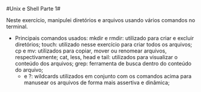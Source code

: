 #Unix e Shell Parte 1#

Neste exercício, manipulei diretórios e arquivos usando vários comandos no terminal.

- Principais comandos usados:
  mkdir e rmdir: utilizado para criar e excluir diretórios;
  touch: utilizado nesse exercício para criar todos os arquivos;
  cp e mv: utilizados para copiar, mover ou renomear arquivos, respectivamente;
  cat, less, head e tail: utilizados para visualizar o conteúdo dos arquivos;
  grep: ferramenta de busca dentro do conteúdo do arquivo;
  * e ?: wildcards utilizados em conjunto com os comandos acima para manusear os arquivos de forma mais assertiva e dinâmica;
